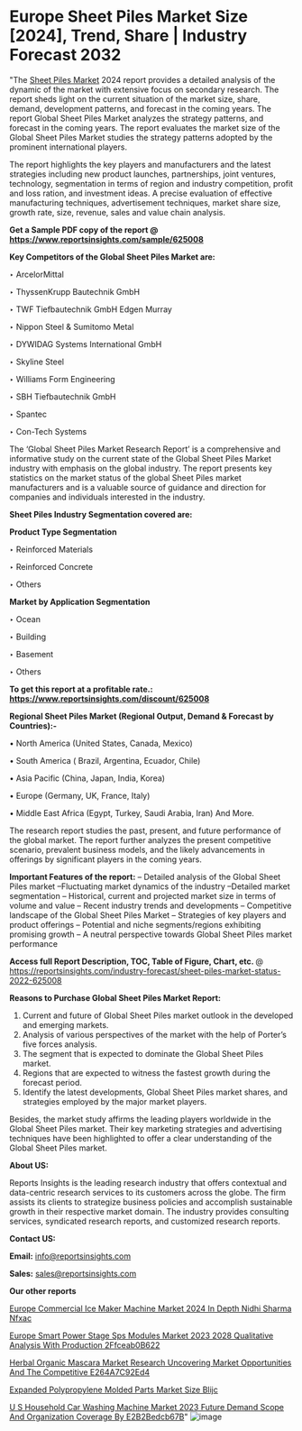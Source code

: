 # Europe Sheet Piles Market Size [2024], Trend, Share | Industry Forecast 2032

 "The <a href=https://www.reportsinsights.com/sample/625008>Sheet Piles Market</a> 2024 report provides a detailed analysis of the dynamic of the market with extensive focus on secondary research. The report sheds light on the current situation of the market size, share, demand, development patterns, and forecast in the coming years. The report Global Sheet Piles Market analyzes the strategy patterns, and forecast in the coming years. The report evaluates the market size of the Global Sheet Piles Market studies the strategy patterns adopted by the prominent international players.

The report highlights the key players and manufacturers and the latest strategies including new product launches, partnerships, joint ventures, technology, segmentation in terms of region and industry competition, profit and loss ration, and investment ideas. A precise evaluation of effective manufacturing techniques, advertisement techniques, market share size, growth rate, size, revenue, sales and value chain analysis.

<strong>Get a Sample PDF copy of the report @ <a href=https://www.reportsinsights.com/sample/625008 style=color:#0000ff;>https://www.reportsinsights.com/sample/625008</a></strong>

<strong>Key Competitors of the Global Sheet Piles Market are:</strong>

‣ ArcelorMittal

‣ ThyssenKrupp Bautechnik GmbH

‣ TWF Tiefbautechnik GmbH Edgen Murray

‣ Nippon Steel & Sumitomo Metal

‣ DYWIDAG Systems International GmbH

‣ Skyline Steel

‣ Williams Form Engineering

‣ SBH Tiefbautechnik GmbH

‣ Spantec

‣ Con-Tech Systems

The ‘Global Sheet Piles Market Research Report’ is a comprehensive and informative study on the current state of the Global Sheet Piles Market industry with emphasis on the global industry. The report presents key statistics on the market status of the global Sheet Piles market manufacturers and is a valuable source of guidance and direction for companies and individuals interested in the industry.

<strong>Sheet Piles Industry Segmentation covered are:</strong>

<strong>Product Type Segmentation</strong>

‣    Reinforced Materials

‣ Reinforced Concrete

‣ Others

<strong>Market by Application Segmentation</strong>

‣   Ocean

‣ Building

‣ Basement

‣ Others

<strong>To get this report at a profitable rate.: <a href=https://www.reportsinsights.com/discount/625008 style=color:#0000ff;>https://www.reportsinsights.com/discount/625008</a></strong>

<strong>Regional Sheet Piles Market (Regional Output, Demand &amp; Forecast by Countries):-</strong>

• North America (United States, Canada, Mexico)

• South America ( Brazil, Argentina, Ecuador, Chile)

• Asia Pacific (China, Japan, India, Korea)

• Europe (Germany, UK, France, Italy)

• Middle East Africa (Egypt, Turkey, Saudi Arabia, Iran) And More.

The research report studies the past, present, and future performance of the global market. The report further analyzes the present competitive scenario, prevalent business models, and the likely advancements in offerings by significant players in the coming years.

<strong>Important Features of the report:</strong>
– Detailed analysis of the Global Sheet Piles market
–Fluctuating market dynamics of the industry
–Detailed market segmentation
– Historical, current and projected market size in terms of volume and value
– Recent industry trends and developments
– Competitive landscape of the Global Sheet Piles Market
– Strategies of key players and product offerings
– Potential and niche segments/regions exhibiting promising growth
– A neutral perspective towards Global Sheet Piles market performance

<strong>Access full Report Description, TOC, Table of Figure, Chart, etc. </strong>@   <a href=https://reportsinsights.com/industry-forecast/sheet-piles-market-status-2022-625008 style=color:#0000ff;>https://reportsinsights.com/industry-forecast/sheet-piles-market-status-2022-625008</a>

<strong>Reasons to Purchase Global Sheet Piles Market Report:</strong>
1. Current and future of Global Sheet Piles market outlook in the developed and emerging markets.
2. Analysis of various perspectives of the market with the help of Porter’s five forces analysis.
3. The segment that is expected to dominate the Global Sheet Piles market.
4. Regions that are expected to witness the fastest growth during the forecast period.
5. Identify the latest developments, Global Sheet Piles market shares, and strategies employed by the major market players.

Besides, the market study affirms the leading players worldwide in the Global Sheet Piles market. Their key marketing strategies and advertising techniques have been highlighted to offer a clear understanding of the Global Sheet Piles market.

<strong><strong>About US</strong>:</strong>

Reports Insights is the leading research industry that offers contextual and data-centric research services to its customers across the globe. The firm assists its clients to strategize business policies and accomplish sustainable growth in their respective market domain. The industry provides consulting services, syndicated research reports, and customized research reports.

<strong>Contact US:</strong>

<p class=><b>Email:</b> <a href=mailto:info@reportsinsights.com>info@reportsinsights.com</a></p>
<p class=><b>Sales:</b> <a href=mailto:sales@reportsinsights.com>sales@reportsinsights.com</a></p>

<strong>Our other reports</strong>

<a href=https://www.linkedin.com/pulse/europe-commercial-ice-maker-machine-market-2024-in-depth-nidhi-sharma-nfxac/>Europe Commercial Ice Maker Machine Market 2024 In Depth Nidhi Sharma Nfxac</a>

<a href=https://medium.com/@yadavahaan91/europe-smart-power-stage-sps-modules-market-2023-2028-qualitative-analysis-with-production-2ffceab0b622>Europe Smart Power Stage Sps Modules Market 2023 2028 Qualitative Analysis With Production 2Ffceab0B622</a>

<a href=https://medium.com/@jadhaosuchit578/herbal-organic-mascara-market-research-uncovering-market-opportunities-and-the-competitive-e264a7c92ed4>Herbal Organic Mascara Market Research Uncovering Market Opportunities And The Competitive E264A7C92Ed4</a>

<a href=https://www.linkedin.com/pulse/expanded-polypropylene-molded-parts-market-size-blijc/>Expanded Polypropylene Molded Parts Market Size Blijc</a>

<a href=https://medium.com/@amolshinde346727482/u-s-household-car-washing-machine-market-2023-future-demand-scope-and-organization-coverage-by-e2b2bedcb67b>U S Household Car Washing Machine Market 2023 Future Demand Scope And Organization Coverage By E2B2Bedcb67B</a>"
![image](https://github.com/daminid12/RImarketresearch/assets/158430485/78aad20f-3b27-43c0-9764-bd819b985363)
